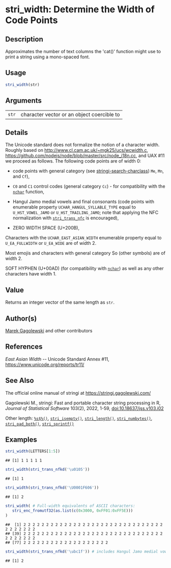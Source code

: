 # stri_width: Determine the Width of Code Points

## Description

Approximates the number of text columns the \'cat()\' function might use to print a string using a mono-spaced font.

## Usage

``` r
stri_width(str)
```

## Arguments

|       |                                            |
|-------|--------------------------------------------|
| `str` | character vector or an object coercible to |

## Details

The Unicode standard does not formalize the notion of a character width. Roughly based on <http://www.cl.cam.ac.uk/~mgk25/ucs/wcwidth.c>, <https://github.com/nodejs/node/blob/master/src/node_i18n.cc>, and UAX #11 we proceed as follows. The following code points are of width 0:

-   code points with general category (see [stringi-search-charclass](about_search_charclass.md)) `Me`, `Mn`, and `Cf`),

-   `C0` and `C1` control codes (general category `Cc`) - for compatibility with the [`nchar`](https://stat.ethz.ch/R-manual/R-devel/library/base/html/nchar.html) function,

-   Hangul Jamo medial vowels and final consonants (code points with enumerable property `UCHAR_HANGUL_SYLLABLE_TYPE` equal to `U_HST_VOWEL_JAMO` or `U_HST_TRAILING_JAMO`; note that applying the NFC normalization with [`stri_trans_nfc`](stri_trans_nf.md) is encouraged),

-   ZERO WIDTH SPACE (U+200B),

Characters with the `UCHAR_EAST_ASIAN_WIDTH` enumerable property equal to `U_EA_FULLWIDTH` or `U_EA_WIDE` are of width 2.

Most emojis and characters with general category So (other symbols) are of width 2.

SOFT HYPHEN (U+00AD) (for compatibility with [`nchar`](https://stat.ethz.ch/R-manual/R-devel/library/base/html/nchar.html)) as well as any other characters have width 1.

## Value

Returns an integer vector of the same length as `str`.

## Author(s)

[Marek Gagolewski](https://www.gagolewski.com/) and other contributors

## References

*East Asian Width* -- Unicode Standard Annex #11, <https://www.unicode.org/reports/tr11/>

## See Also

The official online manual of <span class="pkg">stringi</span> at <https://stringi.gagolewski.com/>

Gagolewski M., <span class="pkg">stringi</span>: Fast and portable character string processing in R, *Journal of Statistical Software* 103(2), 2022, 1-59, [doi:10.18637/jss.v103.i02](https://doi.org/10.18637/jss.v103.i02)

Other length: [`%s$%()`](+25s+24+25.md), [`stri_isempty()`](stri_isempty.md), [`stri_length()`](stri_length.md), [`stri_numbytes()`](stri_numbytes.md), [`stri_pad_both()`](stri_pad.md), [`stri_sprintf()`](stri_sprintf.md)

## Examples




``` r
stri_width(LETTERS[1:5])
```

```
## [1] 1 1 1 1 1
```

``` r
stri_width(stri_trans_nfkd('\u0105'))
```

```
## [1] 1
```

``` r
stri_width(stri_trans_nfkd('\U0001F606'))
```

```
## [1] 2
```

``` r
stri_width( # Full-width equivalents of ASCII characters:
   stri_enc_fromutf32(as.list(c(0x3000, 0xFF01:0xFF5E)))
)
```

```
##  [1] 2 2 2 2 2 2 2 2 2 2 2 2 2 2 2 2 2 2 2 2 2 2 2 2 2 2 2 2 2 2 2 2 2 2 2 2 2 2
## [39] 2 2 2 2 2 2 2 2 2 2 2 2 2 2 2 2 2 2 2 2 2 2 2 2 2 2 2 2 2 2 2 2 2 2 2 2 2 2
## [77] 2 2 2 2 2 2 2 2 2 2 2 2 2 2 2 2 2 2 2
```

``` r
stri_width(stri_trans_nfkd('\ubc1f')) # includes Hangul Jamo medial vowels and final consonants
```

```
## [1] 2
```
